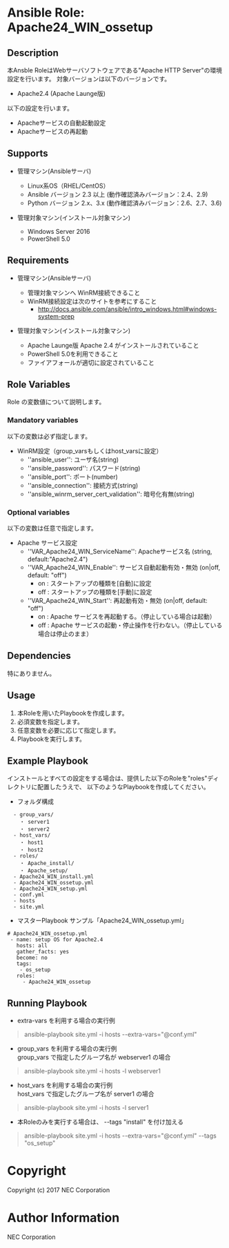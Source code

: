 ﻿# Ansible Role: Apache24_WIN\_ossetup

## Description
本Ansble RoleはWebサーバソフトウェアである"Apache HTTP Server"の環境設定を行います。
対象バージョンは以下のバージョンです。

- Apache2.4 (Apache Launge版)

以下の設定を行います。
- Apacheサービスの自動起動設定
- Apacheサービスの再起動

## Supports

- 管理マシン(Ansibleサーバ)
  * Linux系OS（RHEL/CentOS）
  * Ansible バージョン 2.3 以上 (動作確認済みバージョン：2.4、2.9)
  * Python バージョン 2.x、3.x  (動作確認済みバージョン：2.6、2.7、3.6)


- 管理対象マシン(インストール対象マシン)
  - Windows Server 2016
  - PowerShell 5.0

## Requirements

- 管理マシン(Ansibleサーバ)
  - 管理対象マシンへ	WinRM接続できること
  - WinRM接続設定は次のサイトを参考にすること
    - http://docs.ansible.com/ansible/intro_windows.html#windows-system-prep


- 管理対象マシン(インストール対象マシン)
  - Apache Launge版 Apache 2.4 がインストールされていること
  - PowerShell 5.0を利用できること
  - ファイアフォールが適切に設定されていること

## Role Variables

Role の変数値について説明します。

### Mandatory variables

以下の変数は必ず指定します。

- WinRM設定（group_varsもしくはhost_varsに設定）
  * ''ansible_user'': ユーザ名(string)
  * ''ansible_password'': パスワード(string)
  * ''ansible_port'': ポート(number)
  * ''ansible_connection'': 接続方式(string)
  * ''ansible_winrm_server_cert_validation'': 暗号化有無(string)

### Optional variables

以下の変数は任意で指定します。

- Apache サービス設定
  * ''VAR_Apache24_WIN_ServiceName'': Apacheサービス名 (string, default:"Apache2.4")
  * ''VAR_Apache24_WIN_Enable'': サービス自動起動有効・無効 (on|off, default: "off")
    + on : スタートアップの種類を[自動]に設定
    + off : スタートアップの種類を[手動]に設定
  * ''VAR_Apache24_WIN_Start'': 再起動有効・無効 (on|off, default: "off")
    + on : Apache サービスを再起動する。（停止している場合は起動）
    + off : Apache サービスの起動・停止操作を行わない。（停止している場合は停止のまま）


## Dependencies

特にありません。

## Usage

1. 本Roleを用いたPlaybookを作成します。
2. 必須変数を指定します。
3. 任意変数を必要に応じて指定します。
4. Playbookを実行します。


## Example Playbook

インストールとすべての設定をする場合は、提供した以下のRoleを"roles"ディレクトリに配置したうえで、
以下のようなPlaybookを作成してください。

- フォルダ構成
~~~
  - group_vars/
    ・ server1
    ・ server2
  - host_vars/
    ・ host1
    ・ host2
  - roles/
    ・ Apache_install/
    ・ Apache_setup/
  - Apache24_WIN_install.yml
  - Apache24_WIN_ossetup.yml
  - Apache24_WIN_setup.yml
  - conf.yml
  - hosts
  - site.yml
~~~

- マスターPlaybook サンプル「Apache24_WIN_ossetup.yml」
~~~
# Apache24_WIN_ossetup.yml
 - name: setup OS for Apache2.4
   hosts: all
   gather_facts: yes
   become: no
   tags:
    - os_setup
   roles:
     - Apache24_WIN_ossetup
~~~

## Running Playbook
- extra-vars を利用する場合の実行例
> ansible-playbook site.yml  -i hosts --extra-vars="@conf.yml"

- group_vars を利用する場合の実行例  
 group_vars で指定したグループ名が webserver1 の場合
> ansible-playbook site.yml  -i hosts -l webserver1

- host_vars を利用する場合の実行例  
host_vars で指定したグループ名が server1 の場合
> ansible-playbook site.yml  -i hosts -l server1

- 本Roleのみを実行する場合は、 --tags "install" を付け加える
> ansible-playbook site.yml  -i hosts --extra-vars="@conf.yml" --tags "os_setup"

# Copyright
Copyright (c) 2017 NEC Corporation

# Author Information
NEC Corporation
